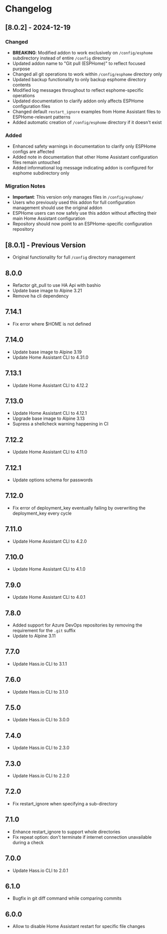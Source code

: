# Changelog

## [8.0.2] - 2024-12-19

### Changed
- **BREAKING**: Modified addon to work exclusively on `/config/esphome` subdirectory instead of entire `/config` directory
- Updated addon name to "Git pull (ESPHome)" to reflect focused purpose
- Changed all git operations to work within `/config/esphome` directory only
- Updated backup functionality to only backup esphome directory contents
- Modified log messages throughout to reflect esphome-specific operations
- Updated documentation to clarify addon only affects ESPHome configuration files
- Changed default `restart_ignore` examples from Home Assistant files to ESPHome-relevant patterns
- Added automatic creation of `/config/esphome` directory if it doesn't exist

### Added
- Enhanced safety warnings in documentation to clarify only ESPHome configs are affected
- Added note in documentation that other Home Assistant configuration files remain untouched
- Added informational log message indicating addon is configured for esphome subdirectory only

### Migration Notes
- **Important**: This version only manages files in `/config/esphome/` 
- Users who previously used this addon for full configuration management should use the original addon
- ESPHome users can now safely use this addon without affecting their main Home Assistant configuration
- Repository should now point to an ESPHome-specific configuration repository

## [8.0.1] - Previous Version
- Original functionality for full `/config` directory management

## 8.0.0
- Refactor git_pull to use HA Api with bashio
- Update base image to Alpine 3.21
- Remove ha cli dependency


## 7.14.1
- Fix error where $HOME is not defined

## 7.14.0

- Update base image to Alpine 3.19
- Update Home Assistant CLI to 4.31.0

## 7.13.1

- Update Home Assistant CLI to 4.12.2

## 7.13.0

- Update Home Assistant CLI to 4.12.1
- Upgrade base image to Alpine 3.13
- Supress a shellcheck warning happening in CI

## 7.12.2

- Update Home Assistant CLI to 4.11.0

## 7.12.1

- Update options schema for passwords

## 7.12.0

- Fix error of deployment_key eventually failing by overwriting the deployment_key every cycle

## 7.11.0

- Update Home Assistant CLI to 4.2.0

## 7.10.0

- Update Home Assistant CLI to 4.1.0

## 7.9.0

- Update Home Assistant CLI to 4.0.1

## 7.8.0

- Added support for Azure DevOps repositories by removing the requirement for the `.git` suffix
- Update to Alpine 3.11

## 7.7.0

- Update Hass.io CLI to 3.1.1

## 7.6.0

- Update Hass.io CLI to 3.1.0

## 7.5.0

- Update Hass.io CLI to 3.0.0

## 7.4.0

- Update Hass.io CLI to 2.3.0

## 7.3.0

- Update Hass.io CLI to 2.2.0

## 7.2.0

- Fix restart_ignore when specifying a sub-directory

## 7.1.0

- Enhance restart_ignore to support whole directories
- Fix repeat option: don't terminate if internet connection unavailable during a check

## 7.0.0

- Update Hass.io CLI to 2.0.1

## 6.1.0

- Bugfix in git diff command while comparing commits

## 6.0.0

- Allow to disable Home Assistant restart for specific file changes
